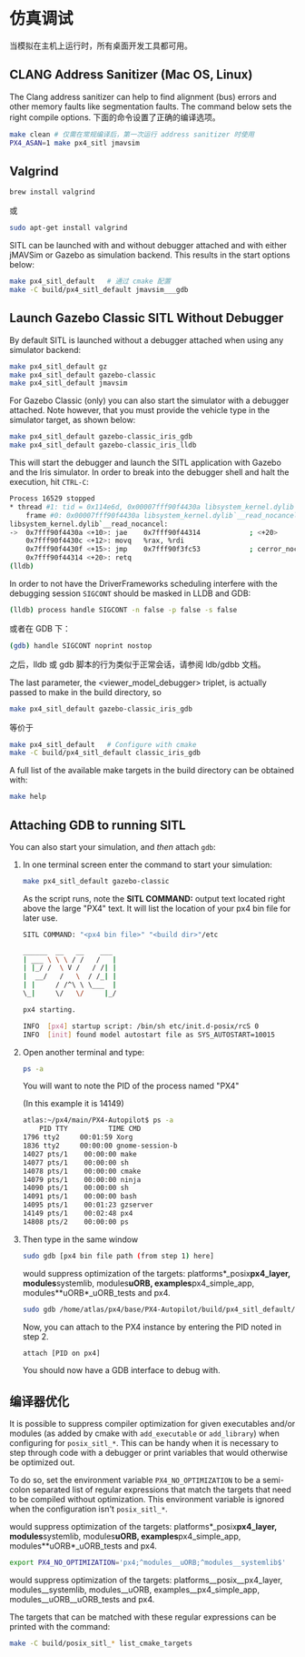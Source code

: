# 仿真调试

当模拟在主机上运行时，所有桌面开发工具都可用。

## CLANG Address Sanitizer (Mac OS, Linux)

The Clang address sanitizer can help to find alignment (bus) errors and other memory faults like segmentation faults. The command below sets the right compile options. 下面的命令设置了正确的编译选项。

```sh
make clean # 仅需在常规编译后，第一次运行 address sanitizer 时使用
PX4_ASAN=1 make px4_sitl jmavsim
```

## Valgrind

```sh
brew install valgrind
```

或

```sh
sudo apt-get install valgrind
```

SITL can be launched with and without debugger attached and with either jMAVSim or Gazebo as simulation backend. This results in the start options below:

```sh
make px4_sitl_default   # 通过 cmake 配置
make -C build/px4_sitl_default jmavsim___gdb
```

## Launch Gazebo Classic SITL Without Debugger

By default SITL is launched without a debugger attached when using any simulator backend:

```sh
make px4_sitl_default gz
make px4_sitl_default gazebo-classic
make px4_sitl_default jmavsim
```

For Gazebo Classic (only) you can also start the simulator with a debugger attached.
Note however, that you must provide the vehicle type in the simulator target, as shown below:

```sh
make px4_sitl_default gazebo-classic_iris_gdb
make px4_sitl_default gazebo-classic_iris_lldb
```

This will start the debugger and launch the SITL application with Gazebo and the Iris simulator.
In order to break into the debugger shell and halt the execution, hit `CTRL-C`:

```sh
Process 16529 stopped
* thread #1: tid = 0x114e6d, 0x00007fff90f4430a libsystem_kernel.dylib`__read_nocancel + 10, name = 'px4', queue = 'com.apple.main-thread', stop reason = signal SIGSTOP
    frame #0: 0x00007fff90f4430a libsystem_kernel.dylib`__read_nocancel + 10
libsystem_kernel.dylib`__read_nocancel:
->  0x7fff90f4430a <+10>: jae    0x7fff90f44314            ; <+20>
    0x7fff90f4430c <+12>: movq   %rax, %rdi
    0x7fff90f4430f <+15>: jmp    0x7fff90f3fc53            ; cerror_nocancel
    0x7fff90f44314 <+20>: retq
(lldb)
```

In order to not have the DriverFrameworks scheduling interfere with the debugging session `SIGCONT` should be masked in LLDB and GDB:

```sh
(lldb) process handle SIGCONT -n false -p false -s false
```

或者在 GDB 下：

```sh
(gdb) handle SIGCONT noprint nostop
```

之后，lldb 或 gdb 脚本的行为类似于正常会话，请参阅 ldb/gdbb 文档。

The last parameter, the &lt;viewer_model_debugger&gt; triplet, is actually passed to make in the build directory, so

```sh
make px4_sitl_default gazebo-classic_iris_gdb
```

等价于

```sh
make px4_sitl_default	# Configure with cmake
make -C build/px4_sitl_default classic_iris_gdb
```

A full list of the available make targets in the build directory can be obtained with:

```sh
make help
```

## Attaching GDB to running SITL

You can also start your simulation, and _then_ attach `gdb`:

1. In one terminal screen enter the command to start your simulation:

   ```sh
   make px4_sitl_default gazebo-classic
   ```

   As the script runs, note the **SITL COMMAND:** output text located right above the large "PX4" text.
   It will list the location of your px4 bin file for later use.

   ```sh
   SITL COMMAND: "<px4 bin file>" "<build dir>"/etc

   ______  __   __    ___
   | ___ \ \ \ / /   /   |
   | |_/ /  \ V /   / /| |
   |  __/   /   \  / /_| |
   | |     / /^\ \ \___  |
   \_|     \/   \/     |_/

   px4 starting.

   INFO  [px4] startup script: /bin/sh etc/init.d-posix/rcS 0
   INFO  [init] found model autostart file as SYS_AUTOSTART=10015
   ```

2. Open another terminal and type:

   ```sh
   ps -a
   ```

   You will want to note the PID of the process named "PX4"

   (In this example it is 14149)

   ```sh
   atlas:~/px4/main/PX4-Autopilot$ ps -a
       PID TTY          TIME CMD
   1796 tty2     00:01:59 Xorg
   1836 tty2     00:00:00 gnome-session-b
   14027 pts/1    00:00:00 make
   14077 pts/1    00:00:00 sh
   14078 pts/1    00:00:00 cmake
   14079 pts/1    00:00:00 ninja
   14090 pts/1    00:00:00 sh
   14091 pts/1    00:00:00 bash
   14095 pts/1    00:01:23 gzserver
   14149 pts/1    00:02:48 px4
   14808 pts/2    00:00:00 ps
   ```

3. Then type in the same window

   ```sh
   sudo gdb [px4 bin file path (from step 1) here]
   ```

   would suppress optimization of the targets: platforms\*\_posix<strong x-id="1">px4\_layer, modules</strong>systemlib, modules<strong x-id="1">uORB, examples</strong>px4\_simple\_app, modules\*\*uORB\*\_uORB\_tests and px4.

   ```sh
   sudo gdb /home/atlas/px4/base/PX4-Autopilot/build/px4_sitl_default/bin/px4
   ```

   Now, you can attach to the PX4 instance by entering the PID noted in step 2.

   ```sh
   attach [PID on px4]
   ```

   You should now have a GDB interface to debug with.

## 编译器优化

It is possible to suppress compiler optimization for given executables and/or modules (as added by cmake with `add_executable` or `add_library`) when configuring
for `posix_sitl_*`.
This can be handy when it is necessary to step through code with a debugger or print variables that would otherwise be optimized out.

To do so, set the environment variable `PX4_NO_OPTIMIZATION` to be a semi-colon separated list of regular expressions that match the targets that need to be compiled without optimization.
This environment variable is ignored when the configuration isn&#39;t `posix_sitl_*`.

would suppress optimization of the targets: platforms\*\_posix<strong x-id="1">px4\_layer, modules</strong>systemlib, modules<strong x-id="1">uORB, examples</strong>px4\_simple\_app, modules\*\*uORB\*\_uORB\_tests and px4.

```sh
export PX4_NO_OPTIMIZATION='px4;^modules__uORB;^modules__systemlib$'
```

would suppress optimization of the targets: platforms\_\_posix\_\_px4_layer, modules\_\_systemlib, modules\_\_uORB, examples\_\_px4_simple_app, modules\_\_uORB\_\_uORB_tests and px4.

The targets that can be matched with these regular expressions can be printed with the command:

```sh
make -C build/posix_sitl_* list_cmake_targets
```
